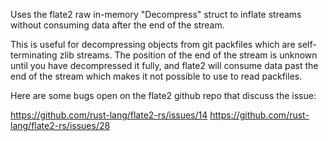 Uses the flate2 raw in-memory "Decompress" struct to inflate streams without consuming data after the end of the stream. 

This is useful for decompressing objects from git packfiles which are self-terminating zlib streams. The position of the end of the stream is unknown until you have decompressed it fully, and flate2 will consume data past the end of the stream which makes it not possible to use to read packfiles.

Here are some bugs open on the flate2 github repo that discuss the issue:

https://github.com/rust-lang/flate2-rs/issues/14
https://github.com/rust-lang/flate2-rs/issues/28
